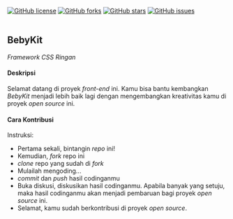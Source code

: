 <a href="https://github.com/hawariMuflihMunte/BebyKit/blob/main/LICENSE"><img alt="GitHub license" src="https://img.shields.io/github/license/hawariMuflihMunte/BebyKit?color=red&style=flat-square"></a> <a href="https://github.com/hawariMuflihMunte/BebyKit/network"><img alt="GitHub forks" src="https://img.shields.io/github/forks/hawariMuflihMunte/BebyKit?style=flat-square"></a> <a href="https://github.com/hawariMuflihMunte/BebyKit/stargazers"><img alt="GitHub stars" src="https://img.shields.io/github/stars/hawariMuflihMunte/BebyKit?color=yellow&style=flat-square"></a> <a href="https://github.com/hawariMuflihMunte/BebyKit/issues"><img alt="GitHub issues" src="https://img.shields.io/github/issues/hawariMuflihMunte/BebyKit?color=green&style=flat-square"></a>
<br/>
<br/>

## BebyKit

<!-- *Lightweight CSS Framework* -->
_Framework CSS Ringan_

<!-- Made with ❤️ by all the _BebyKit_'s team. -->
<!-- #### Description -->
#### Deskripsi

Selamat datang di proyek _front-end_ ini. Kamu bisa bantu kembangkan _BebyKit_ menjadi lebih baik lagi dengan mengembangkan kreativitas kamu di proyek _open source_ ini.

<!-- #### Contribution Guideline -->
#### Cara Kontribusi
<!-- Instruction
- At the very first step, star this repo!
- Fork this repo
- Clone your forked repo
- Create your own creative script
- Commit & Push your code
- Discuss the Pull Request to be merged (if accepted, your script will be pulled)
- Celebrate your contribute to open-source project 😄 -->

Instruksi:
- Pertama sekali, bintangin _repo_ ini!
- Kemudian, _fork_ repo ini
- _clone_ repo yang sudah di _fork_
- Mulailah mengoding...
- _commit_ dan _push_ hasil codinganmu
- Buka diskusi, diskusikan hasil codinganmu. Apabila banyak yang setuju, maka hasil codinganmu akan menjadi pembaruan bagi proyek _open source_ ini.
- Selamat, kamu sudah berkontribusi di proyek _open source_.
